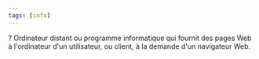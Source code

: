 ```yaml
---
tags: [info]
---
```


?
Ordinateur distant ou programme informatique qui fournit des pages Web à l'ordinateur d'un utilisateur, ou client, à la demande d'un navigateur Web.